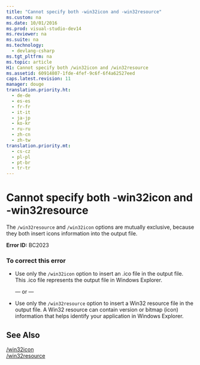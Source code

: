 ```yaml
---
title: "Cannot specify both -win32icon and -win32resource"
ms.custom: na
ms.date: 10/01/2016
ms.prod: visual-studio-dev14
ms.reviewer: na
ms.suite: na
ms.technology: 
  - devlang-csharp
ms.tgt_pltfrm: na
ms.topic: article
H1: Cannot specify both /win32icon and /win32resource
ms.assetid: 60914807-1fde-4fef-9c6f-6f4a62527eed
caps.latest.revision: 11
manager: douge
translation.priority.ht: 
  - de-de
  - es-es
  - fr-fr
  - it-it
  - ja-jp
  - ko-kr
  - ru-ru
  - zh-cn
  - zh-tw
translation.priority.mt: 
  - cs-cz
  - pl-pl
  - pt-br
  - tr-tr
---
```

# Cannot specify both -win32icon and -win32resource
The `/win32resource` and `/win32icon` options are mutually exclusive, because they both insert icons information into the output file.  
  
 **Error ID:** BC2023  
  
### To correct this error  
  
-   Use only the `/win32icon` option to insert an .ico file in the output file. This .ico file represents the output file in Windows Explorer.  
  
     — or —  
  
-   Use only the `/win32resource` option to insert a Win32 resource file in the output file. A Win32 resource can contain version or bitmap (icon) information that helps identify your application in Windows Explorer.  
  
## See Also  
 [/win32icon](../Topic/-win32icon.md)   
 [/win32resource](../Topic/-win32resource.md)